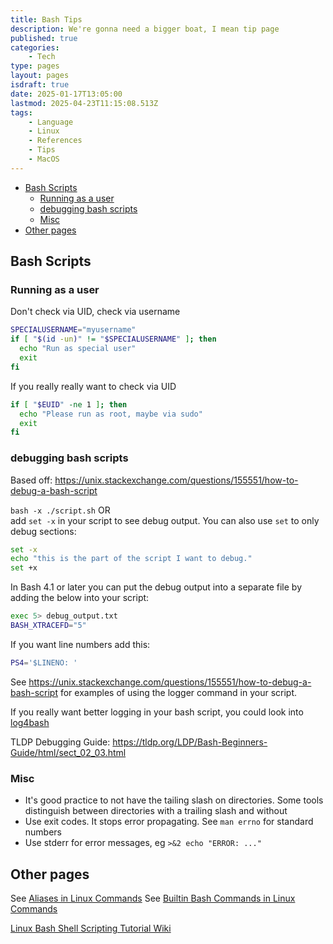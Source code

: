 ```yaml
---
title: Bash Tips
description: We're gonna need a bigger boat, I mean tip page
published: true
categories:
    - Tech
type: pages
layout: pages
isdraft: true
date: 2025-01-17T13:05:00
lastmod: 2025-04-23T11:15:08.513Z
tags:
    - Language
    - Linux
    - References
    - Tips
    - MacOS
---
```



<!--- cSpell:disable --->
* [Bash Scripts](#bash-scripts)
  * [Running as a user](#running-as-a-user)
  * [debugging bash scripts](#debugging-bash-scripts)
  * [Misc](#misc)
* [Other pages](#other-pages)
<!--- cSpell:enable --->

## Bash Scripts

### Running as a user

Don't check via UID, check via username

```bash
SPECIALUSERNAME="myusername"
if [ "$(id -un)" != "$SPECIALUSERNAME" ]; then
  echo "Run as special user"
  exit
fi
```

If you really really want to check via UID

```bash
if [ "$EUID" -ne 1 ]; then
  echo "Please run as root, maybe via sudo"
  exit
fi
```

### debugging bash scripts

Based off: <https://unix.stackexchange.com/questions/155551/how-to-debug-a-bash-script>

`bash -x ./script.sh` OR\
add `set -x` in your script to see debug output. You can also use `set` to only debug sections:

```bash
set -x
echo "this is the part of the script I want to debug."
set +x
```

In Bash 4.1 or later you can put the debug output into a separate file by adding the below into your script:

```bash
exec 5> debug_output.txt
BASH_XTRACEFD="5"
```

If you want line numbers add this:

```bash
PS4='$LINENO: '
```

See <https://unix.stackexchange.com/questions/155551/how-to-debug-a-bash-script> for examples of using the logger command in your script.

If you really want better logging in your bash script, you could look into [log4bash](https://github.com/fredpalmer/log4bash)

TLDP Debugging Guide: <https://tldp.org/LDP/Bash-Beginners-Guide/html/sect_02_03.html>

### Misc

* It's good practice to not have the tailing slash on directories. Some tools distinguish between directories with a trailing slash and without
* Use exit codes. It stops error propagating. See `man errno` for standard numbers
* Use stderr for error messages, eg `>&2 echo "ERROR: ..."`

## Other pages

See [Aliases in Linux Commands](linux-commands.md#aliases)
See [Builtin Bash Commands in Linux Commands](linux-commands.md#built-in-bash-commands)

[Linux Bash Shell Scripting Tutorial Wiki](https://bash.cyberciti.biz/guide/Main_Page)
